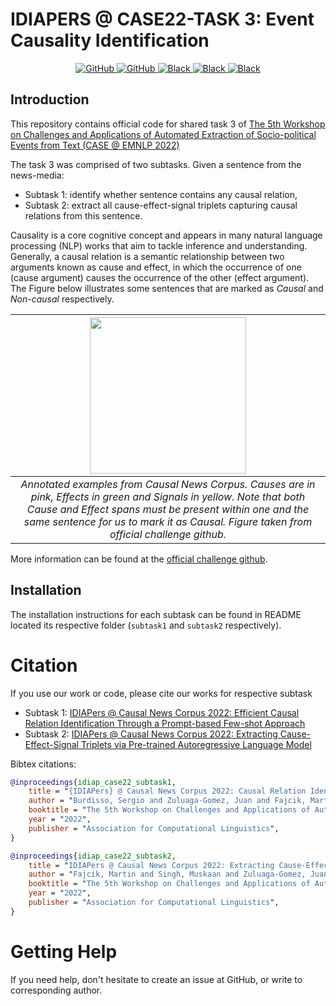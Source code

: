 # IDIAPERS @ CASE22-TASK 3: Event Causality Identification

<p align="center">
    <a href="https://github.com/idiap/cncsharedtask/blob/master/LICENSE">
        <img alt="GitHub" src="https://img.shields.io/badge/License-MIT-green.svg">
    </a>
    <a href="https://github.com/idiap/cncsharedtask">
        <img alt="GitHub" src="https://img.shields.io/badge/GitHub-Open%20source-green">
    </a>
    <a href="https://github.com/psf/black">
        <img alt="Black" src="https://img.shields.io/badge/code%20style-black-000000.svg">
    </a>
    <a href="https://arxiv.org/abs/2209.03895">
        <img alt="Black" src="https://img.shields.io/badge/arXiv-2209.03895-b31b1b.svg">
    </a>
    <a href="https://arxiv.org/abs/2209.03891">
        <img alt="Black" src="https://img.shields.io/badge/arXiv-2209.03891-b31b1b.svg">
    </a>
</p>


## Introduction

This repository contains official code for shared task 3 of [The 5th Workshop on Challenges and Applications of Automated Extraction of Socio-political Events from Text (CASE @ EMNLP 2022) ](https://emw.ku.edu.tr/case-2022/)


The task 3 was comprised of two subtasks. Given a sentence from the news-media:
* Subtask 1: identify whether sentence contains any causal relation,
* Subtask 2: extract all cause-effect-signal triplets capturing causal relations from this sentence.

Causality is a core cognitive concept and appears in many natural language processing (NLP) works that aim to tackle inference and understanding. Generally, a causal relation is a semantic relationship between two arguments known as cause and effect, in which the occurrence of one (cause argument) causes the occurrence of the other (effect argument). The Figure below illustrates some sentences that are marked as <em>Causal</em> and <em>Non-causal</em> respectively.


| <img align="center" height=250 src="https://github.com/tanfiona/CausalNewsCorpus/blob/master/imgs/EventCausality_Subtask1_Examples3.png"> | 
|:--:| 
| *Annotated examples from Causal News Corpus. Causes are in pink, Effects in green and Signals in yellow. Note that both Cause and Effect spans must be present within one and the same sentence for us to mark it as <em>Causal</em>. Figure taken from official challenge github.* |


More information can be found at the [official challenge github](https://github.com/tanfiona/CausalNewsCorpus).

## Installation
The installation instructions for each subtask can be found in README located its respective folder (`subtask1` and `subtask2` respectively).



# Citation
If you use our work or code, please cite our works for respective subtask
* Subtask 1: [IDIAPers @ Causal News Corpus 2022: Efficient Causal Relation Identification Through a Prompt-based Few-shot Approach](https://arxiv.org/abs/2209.03895)
* Subtask 2: [IDIAPers @ Causal News Corpus 2022: Extracting Cause-Effect-Signal Triplets via Pre-trained Autoregressive Language Model](https://arxiv.org/abs/2209.03891)

Bibtex citations:
```bibtex
@inproceedings{idiap_case22_subtask1,
    title = "{IDIAPers} @ Causal News Corpus 2022: Causal Relation Identification Using a Few-shot and Prompt-based Fine-tuning of Language Models",
    author = "Burdisso, Sergio and Zuluaga-Gomez, Juan and Fajcik, Martin and Villatoro-Tello, Esaú and Singh, Muskaan and Motlicek, Petr and Smrz, Pavel",
    booktitle = "The 5th Workshop on Challenges and Applications of Automated Extraction of Socio-political Events from Text (CASE @ EMNLP 2022)",
    year = "2022",
    publisher = "Association for Computational Linguistics",
}
```


```bibtex
@inproceedings{idiap_case22_subtask2,
    title = "IDIAPers @ Causal News Corpus 2022: Extracting Cause-Effect-Signal Triplets via Pre-trained Autoregressive Language Model",
    author = "Fajcik, Martin and Singh, Muskaan and Zuluaga-Gomez, Juan and Villatoro-Tello, Esaú and Burdisso, Sergio and Motlicek, Petr and Smrz, Pavel",
    booktitle = "The 5th Workshop on Challenges and Applications of Automated Extraction of Socio-political Events from Text (CASE @ EMNLP 2022)",
    year = "2022",
    publisher = "Association for Computational Linguistics",
}
```

# Getting Help
If you need help, don't hesitate to create an issue at GitHub, or write to corresponding author.